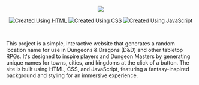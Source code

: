 <p align="center"><img src="https://i.imgur.com/lTAKJRR.png"></p>
<p align="center">
  <a href="#"><img src="https://img.shields.io/badge/Created_Using-HTML-057031?logo=html5&logoColor=ffffff" alt="Created Using HTML"></a>
  <a href="#"><img src="https://img.shields.io/badge/Created_Using-CSS-057031?logo=css3&logoColor=ffffff" alt="Created Using CSS"></a>
  <a href="#"><img src="https://img.shields.io/badge/Created_Using-JavaScript-057031?logo=JavaScript&logoColor=ffffff" alt="Created Using JavaScript"></a>
</p>


<br>

This project is a simple, interactive website that generates a random location name for use in Dungeons & Dragons (D&D) and other tabletop RPGs. It's designed to inspire players and Dungeon Masters by generating unique names for towns, cities, and kingdoms at the click of a button. The site is built using HTML, CSS, and JavaScript, featuring a fantasy-inspired background and styling for an immersive experience.
